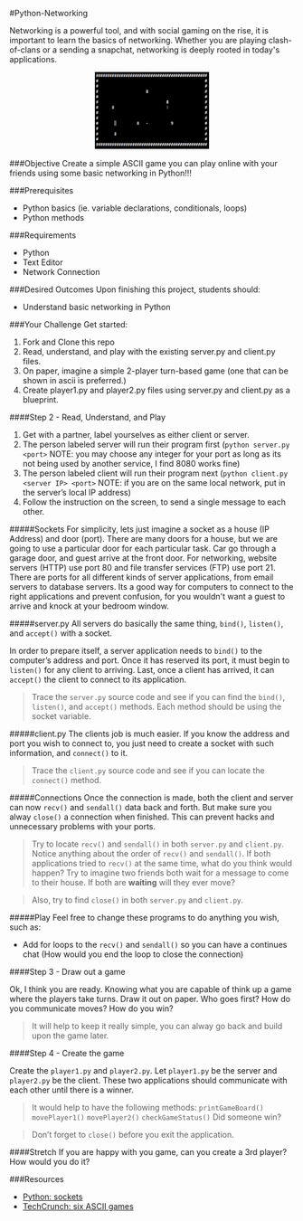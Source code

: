 #Python-Networking

Networking is a powerful tool, and with social gaming on the rise, it is important to learn the basics of networking. Whether you are playing clash-of-clans or a sending a snapchat, networking is deeply rooted in today's applications. 


<p align="center"><img src="https://raw.githubusercontent.com/JoshuaJWeldon/Python-Networking/master/ASCII.png" width="40%" height="40%"></img></p>

###Objective
Create a simple ASCII game you can play online with your friends using some basic networking in Python!!!

###Prerequisites
* Python basics (ie. variable declarations, conditionals, loops)
* Python methods

###Requirements
* Python
* Text Editor
* Network Connection

###Desired Outcomes
Upon finishing this project, students should:
* Understand basic networking in Python

###Your Challenge
Get started:

1. Fork and Clone this repo
2. Read, understand, and play with the existing server.py and client.py files. 
3. On paper, imagine a simple 2-player turn-based game (one that can be shown in ascii is preferred.)
2. Create player1.py and player2.py files using server.py and client.py as a blueprint.

####Step 2 - Read, Understand, and Play
1. Get with a partner, label yourselves as either client or server.
2. The person labeled server will run their program first (`python server.py <port>` NOTE: you may choose any integer for your port as long as its not being used by another service, I find 8080 works fine)
3. The person labeled client will run their program next (`python client.py <server IP> <port>` NOTE: if you are on the same local network, put in the server’s local IP address)
4.  Follow the instruction on the screen, to send a single message to each other.

#####Sockets
For simplicity, lets just imagine a socket as a house (IP Address) and door (port). There are many doors for a house, but we are going to use a particular door for each particular task. Car go through a garage door, and guest arrive at the front door. For networking, website servers (HTTP) use port 80 and file transfer services (FTP) use port 21. There are ports for all different kinds of server applications, from email servers to database servers. Its a good way for computers to connect to the right applications and prevent confusion, for you wouldn't want a guest to arrive and knock at your bedroom window.

#####server.py
All servers do basically the same thing, `bind()`, `listen()`, and `accept()` with a socket.

In order to prepare itself, a server application needs to `bind()` to the computer’s address and port. Once it has reserved its port, it must begin to `listen()` for any client to arriving. Last, once a client has arrived, it can `accept()` the client to connect to its application. 

>Trace the `server.py` source code and see if you can find the `bind()`, `listen()`, and `accept()` methods. Each method should be using the socket variable. 

#####client.py
The clients job is much easier. If you know the address and port you wish to connect to, you just need to create a socket with such information, and `connect()` to it.

> Trace the `client.py` source code and see if you can locate the `connect()` method.

#####Connections 
Once the connection is made, both the client and server can now `recv()` and `sendall()` data back and forth. But make sure you alway `close()` a connection when finished. This can prevent hacks and unnecessary problems with your ports.

> Try to locate `recv()` and `sendall()` in both `server.py` and `client.py`. Notice anything about the order of `recv()` and `sendall()`. If both applications tried to `recv()` at the same time, what do you think would happen? Try to imagine two friends both wait for a message to come to their house. If both are **waiting** will they ever move?

> Also, try to find `close()` in both `server.py` and `client.py`. 

#####Play
Feel free to change these programs to do anything you wish, such as:
* Add for loops to the `recv()` and `sendall()` so you can have a continues chat (How would you end the loop to close the connection)


####Step 3 - Draw out a game

Ok, I think you are ready. Knowing what you are capable of think up a game where the players take turns. Draw it out on paper. Who goes first? How do you communicate moves? How do you win? 

> It will help to keep it really simple, you can alway go back and build upon the game later.

####Step 4 - Create the game

Create the `player1.py` and `player2.py`. Let `player1.py` be the server and `player2.py` be the client. These two applications should communicate with each other until there is a winner.

> It would help to have the following methods: 
>`printGameBoard()`
>`movePlayer1()`
>`movePlayer2()`
>`checkGameStatus()` Did someone win?

> Don’t forget to `close()` before you exit the application.

####Stretch
If you are happy with you game, can you create a 3rd player? How would you do it?

###Resources
* [Python: sockets](https://docs.python.org/2/library/socket.html)
* [TechCrunch: six ASCII games](https://techcrunch.com/2009/02/06/ascii-based-games-roundup/)
